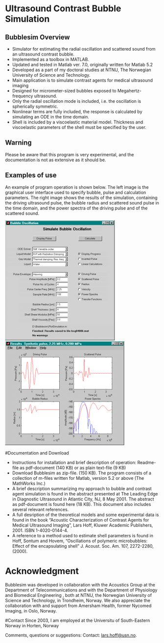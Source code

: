 # Ultrasound Contrast Bubble Simulation
## Bubblesim Overview

- Simulator for estimating the radial oscillation and scattered sound from an ultrasound contrast bubble.
- Implemented as a toolbox in MATLAB.
- Updated and tested in Matlab ver. 7.0, originally written for Matlab 5.2
- Developed as a part of my doctoral studies at NTNU, The Norwegian University of Science and Technology.
- Main application is to simulate contrast agents for medical ultrasound imaging
- Designed for micrometer-sized bubbles exposed to Megahertz-frequency ultrasound.
- Only the radial oscillation mode is included, i.e. the oscillation is spherically symmetric.
- Nonlinear terms are fully included, the response is calculated by simulating an ODE in the time domain.
- Shell is included by a viscoelastic material model. Thickness and viscoelastic parameters of the shell must be specified by the user.

## Warning
Please be aware that this program is very experimental, and the documentation is not as extensive as it should be.

## Examples of use
An example of program operation is shown below. The left image is the graphical user interface used to specify bubble, pulse and calculation parameters. The right image shows the results of the simulation, containing the driving ultrasound pulse, the bubble radius and scattered sound pulse in the time domain, and the power spectra of the driving pulse and of the scattered sound.

![Menu image](BubblesimMenuSmall.png)  ![Result image](BubblesimResultSmall.png)

#Documentation and Download
- Instructions for installation and brief description of operation: Readme-file as pdf-document (140 KB) or as plain text-file (9 KB)
- Download Bubblesim as zip-file. (150 KB). The program consists of a collection of m-files written for Matlab, version 5.2 or above (The MathWorks Inc.)
- A brief description summarizing my approach to bubble and contrast agent simulation is found in the abstract presented at The Leading Edge in Diagnostic Ultrasound in Atlantic City, NJ, 8 May 2001. The abstract as pdf-document is found here (18 KB). This document also includes several relevant references.
- A full desription of the theoretical models and some experimental data is found in the book “Acoustic Characterization of Contrast Agents for Medical Ultrasound Imaging”, Lars Hoff, Kluwer Academic Publishers, 2001. ISBN 1-4020-0144-4.
- A reference to a method used to estimate shell parameters is found in Hoff, Sontum and Hovem, “Oscillations of polymeric microbubbles: Effect of the encapsulating shell” J. Acoust. Soc. Am.  107, 2272-2280, (2000).

# Acknowledgment
Bubblesim was developed in collaboration with the Acoustics Group at the Department of Telecommunications and with the Department of Physiology and Biomedical Engineering , both at NTNU, the Norwegian University of Science and Technology, in Trondheim, Norway. We also appreciate the collaboration with and support from Amersham Health, former Nycomed Imaging, in Oslo, Norway.

#Contact
Since 2003, I am employed at the Universitu of South-Eastern Norway in Horten, Norway

Comments, questions or suggestions: Contact: [lars.hoff@usn.no](mailto:lars.hoff@usn.no).
